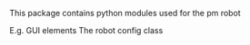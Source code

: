 This package contains python modules used for the pm robot

E.g.
GUI elements
The robot config class